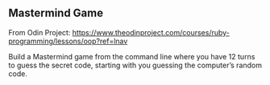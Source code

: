 ## Mastermind Game

From Odin Project: https://www.theodinproject.com/courses/ruby-programming/lessons/oop?ref=lnav

Build a Mastermind game from the command line where you have 12 turns to guess the secret code, starting with you guessing the computer’s random code.

